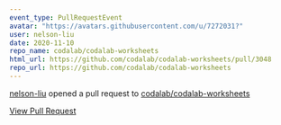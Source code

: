 ```yaml
---
event_type: PullRequestEvent
avatar: "https://avatars.githubusercontent.com/u/7272031?"
user: nelson-liu
date: 2020-11-10
repo_name: codalab/codalab-worksheets
html_url: https://github.com/codalab/codalab-worksheets/pull/3048
repo_url: https://github.com/codalab/codalab-worksheets
---
```


<a href='https://github.com/nelson-liu' target='_blank'>nelson-liu</a> opened a pull request to <a href='https://github.com/codalab/codalab-worksheets' target='_blank'>codalab/codalab-worksheets</a>

<a href='https://github.com/codalab/codalab-worksheets/pull/3048' target='_blank'>View Pull Request</a>